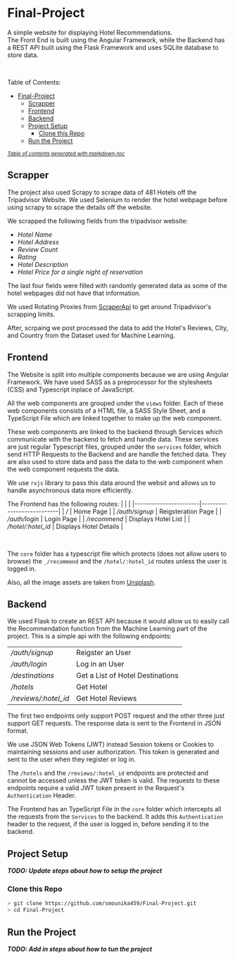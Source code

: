 # Final-Project

A simple website for displaying Hotel Recommendations.  
The Front End is built using the Angular Framework, while the Backend has a REST API built using the Flask Framework and uses SQLite database to store data.

&nbsp;  

Table of Contents:
- [Final-Project](#final-project)
  - [Scrapper](#scrapper)
  - [Frontend](#frontend)
  - [Backend](#backend)
  - [Project Setup](#project-setup)
    - [Clone this Repo](#clone-this-repo)
  - [Run the Project](#run-the-project)

<small><i><a href='http://ecotrust-canada.github.io/markdown-toc/'>Table of contents generated with markdown-toc</a></i></small>


## Scrapper

The project also used Scrapy to scrape data of 481 Hotels off the Tripadvisor Website. We used Selenium to render the hotel webpage before using scrapy to scrape the details off the website.

We scrapped the following fields from the tripadvisor website:

* _Hotel Name_
* _Hotel Address_
* _Review Count_
* _Rating_
* _Hotel Description_
* _Hotel Price for a single night of reservation_


The last four fields were filled with randomly generated data as some of the hotel webpages did not have that information.


We used Rotating Proxies from [ScraperApi](https://www.scraperapi.com/) to get around Tripadvisor's scrapping limits.


After, scrpaing we post processed the data to add the Hotel's Reviews, City, and Country from the Dataset used for Machine Learning.



## Frontend

The Website is split into multiple components because we are using Angular Framework. We have used SASS as a preprocessor for the stylesheets (CSS) and Typescript inplace of JavaScript.

All the web components are grouped under the `views` folder. Each of these web components consists of a HTML file, a SASS Style Sheet, and a TypeScript File which are linked together to make up the web component.

These web components are linked to the backend through Services which communicate with the backend to fetch and handle data. These services are just regular Typescript files, grouped under the `services` folder, which send HTTP Requests to the Backend and are handle the fetched data. They are also used to store data and pass the data to the web component when the web component requests the data.

We use `rxjs` library to pass this data around the websit and allows us to handle asynchronous data more efficiently.

The Frontend has the following routes:
|                       |                           |
|-----------------------|---------------------------|
| _/_                   | Home Page                 |
| _/auth/signup_        | Reigsteration Page        |
| _/auth/login_         | Login Page                |
| _/recommend_           | Displays Hotel List       |
| */hotel/:hotel_id*    | Displays Hotel Details    |

&nbsp;

The `core` folder has a typescript file which protects (does not allow users to browse) the `_/recommend` and the `/hotel/:hotel_id` routes unless the user is logged in.


Also, all the image assets are taken from [Unsplash](https://unsplash.com/).




## Backend

We used Flask to create an REST API because it would allow us to easily call the Recommendation function from the Machine Learning part of the project. This is a simple api with the following endpoints:

|                           |                                   |
|---------------------------|-----------------------------------|
| _/auth/signup_            | Reigster an User                  |
| _/auth/login_             | Log in an User                    |
| _/destinations_           | Get a List of Hotel Destinations  |
| _/hotels_                 | Get Hotel                         |
| */reviews/:hotel_id*      | Get Hotel Reviews                 |


The first two endpoints only support POST request and the other three just support GET requests. The response data is sent to the Frontend in JSON format.

We use JSON Web Tokens (JWT) instead Session tokens or Cookies to maintaining sessions and user authorization. This token is generated and sent to the user when they register or log in.

The `/hotels` and the `/reviews/:hotel_id` endpoints are protected and cannot be accessed unless the JWT token is valid. The requests to these endpoints require a valid JWT token present in the Request's `Authentication` Header.


The Frontend has an TypeScript File in the `core` folder which intercepts all the requests from the `Services` to the backend. It adds this `Authentication` header to the request, if the user is logged in, before sending it to the backend.


## Project Setup

***TODO:  Update steps about how to setup the project***

### Clone this Repo

```bash
> git clone https://github.com/smounika459/Final-Project.git
> cd Final-Project
```

## Run the Project

***TODO:  Add in steps about how to tun the project***